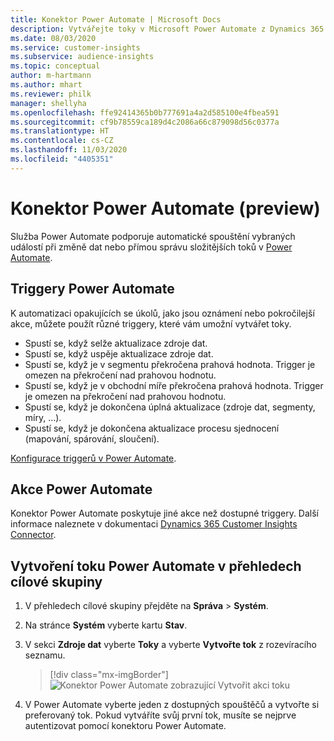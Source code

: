 ```yaml
---
title: Konektor Power Automate | Microsoft Docs
description: Vytvářejte toky v Microsoft Power Automate z Dynamics 365 Customer Insights.
ms.date: 08/03/2020
ms.service: customer-insights
ms.subservice: audience-insights
ms.topic: conceptual
author: m-hartmann
ms.author: mhart
ms.reviewer: philk
manager: shellyha
ms.openlocfilehash: ffe92414365b0b777691a4a2d585100e4fbea591
ms.sourcegitcommit: cf9b78559ca189d4c2086a66c879098d56c0377a
ms.translationtype: HT
ms.contentlocale: cs-CZ
ms.lasthandoff: 11/03/2020
ms.locfileid: "4405351"
---
```

# <a name="power-automate-connector-preview"></a>Konektor Power Automate (preview)

Služba Power Automate podporuje automatické spouštění vybraných událostí při změně dat nebo přímou správu složitějších toků v [Power Automate](https://flow.microsoft.com/).

## <a name="power-automate-triggers"></a>Triggery Power Automate

K automatizaci opakujících se úkolů, jako jsou oznámení nebo pokročilejší akce, můžete použít různé triggery, které vám umožní vytvářet toky. 

- Spustí se, když selže aktualizace zdroje dat. 
- Spustí se, když uspěje aktualizace zdroje dat.
- Spustí se, když je v segmentu překročena prahová hodnota. Trigger je omezen na překročení nad prahovou hodnotu.
- Spustí se, když je v obchodní míře překročena prahová hodnota. Trigger je omezen na překročení nad prahovou hodnotu.
- Spustí se, když je dokončena úplná aktualizace (zdroje dat, segmenty, míry, ...).
- Spustí se, když je dokončena aktualizace procesu sjednocení (mapování, spárování, sloučení).

[Konfigurace triggerů v Power Automate](https://flow.microsoft.com/connectors/shared_customerinsights/dynamics-365-customer-insights-connector/).

## <a name="power-automate-actions"></a>Akce Power Automate
Konektor Power Automate poskytuje jiné akce než dostupné triggery. Další informace naleznete v dokumentaci [Dynamics 365 Customer Insights Connector](https://docs.microsoft.com/connectors/customerinsights/).

## <a name="create-a-power-automate-flow-in-audience-insights"></a>Vytvoření toku Power Automate v přehledech cílové skupiny

1. V přehledech cílové skupiny přejděte na **Správa** > **Systém**.

1. Na stránce **Systém** vyberte kartu **Stav**.

1. V sekci **Zdroje dat** vyberte **Toky** a vyberte **Vytvořte tok** z rozevíracího seznamu.
   > [!div class="mx-imgBorder"]
   > ![Konektor Power Automate zobrazující Vytvořit akci toku](media/power-automate-connector-create-flow.png "Konektor Power Automate zobrazující akci Vytvořit toku")

1. V Power Automate vyberte jeden z dostupných spouštěčů a vytvořte si preferovaný tok. Pokud vytváříte svůj první tok, musíte se nejprve autentizovat pomocí konektoru Power Automate.
